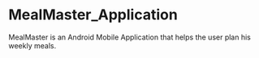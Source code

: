 # MealMaster_Application
MealMaster is an Android Mobile Application that helps the user plan his weekly meals.
